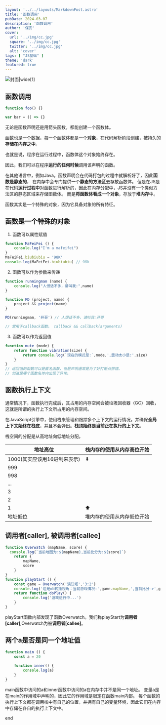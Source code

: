 ```yaml
---
layout: '../../layouts/MarkdownPost.astro'
title: '函数调用'
pubDate: 2024-03-07
description: '函数调用'
author: '保安'
cover:
  url: '../img/cc.jpg'
  square: '../img/cc.jpg'
  twitter: '../img/cc.jpg'
  alt: 'cover'
tags: [ "JS基础" ]
theme: 'dark'
featured: true
---
```


![封面|wide](/img/cc.jpg)[1]

## 函数调用

```javascript
function foo() {}

var bar = () => {}
```

无论是函数声明还是用箭头函数，都能创建一个函数体。

函数也是一个数据，每一个函数体都是一个**对象**，在代码解析阶段创建，被持久的**存储在内存之中**。

也就是说，程序在运行过程中，函数体这个对象始终存在。

因此，我们可以在程序**运行的任何时候**调用该声明的函数。

在其他语言中，例如Java，函数声明会在代码打包的过程中就解析好了，因此**函数是静态的**，
在内存中会专门提供一个**静态的方法区**去存放函数体。
但是在JS是在代码**运行过程中**对函数进行解析的，因此在内存分配中，JS并没有一个类似方法区的静态区域来存储函数体。
而是**将函数体看成一个对象**，存放于**堆内存**中。

函数其实是一个特殊的对象，因为它具备对象的所有特征。

## 函数是一个特殊的对象

1. 函数可以属性赋值
```javascript
function MaFeiFei () {
    console.log("I'm a mafeifei")
}
MaFeiFei.biubiubiu = '98K'
console.log(MaFeiFei.biubiubiu) // 98k
```
2. 函数可以作为参数来传递

```javascript
function runningman (name) {
    console.log("人恨话不多，请叫我:",name)
}

function PD (project, name) {
    project && project(name)
}

PD(runningman, '开哥') // 人恨话不多，请叫我:开哥

// 常用于callback函数。 callback && callback(arguments)
```

3. 函数可以作为返回值
```javascript
function mute (mode) {
    return function vibration(size) {
        return console.log(`现在的模式是:`,mode,',震动太小是:',size)
    }
}
// 返回值的函数可以是匿名函数，但是声明通常是为了好打断点排错。
// 知道是哪个函数名体内出现了异常。
```

## 函数执行上下文

通常情况下，函数执行完成后，其占用的内存空间会被垃圾回收器（GC）回收，这就是所谓的执行上下文所占用的内存空间。

在JavaScript引擎中，使用栈来管理和跟踪多个上下文的运行情况，并确保**全局上下文始终在栈底**，并且不会弹出。**栈顶始终是当前正在执行的上下文**。

栈空间的分配是从高地址向低地址分配。

| 地址高位               | 栈内存的使用从内存高位开始 |
|--------------------|---------------|
| 1000(其实应该用16进制来表示) | ⬇             |
| 999                |               |
| 998                |               |
| ...                |               |
| 3                  |               |
| 2                  |               |
| 1                  | ⬆             |
| 地址低位               | 堆内存的使用从内存低位开始 |

## 调用者[caller], 被调用者[callee]

```javascript
function Overwatch (mapName, score) {
  console.log(`当前地图为:${mapName},当前比分为:${score}`)
    return {
        mapName,
        score
    }
}
function playStart () {
    const game = Overwatch('漓江塔','3:2')
    console.log('这是ob转播视角：当前游戏情况:',game.mapName,',当前比分->',game.score)
    return function doPlay() {
        console.log('游戏进行中...')
    }
}
```

playStart函数内部发现了函数Overwatch。我们称playStart为<strong>调用者[caller]</strong>,Overwatch为被<strong>调用者[callee]</strong>。


## 两个a是否是同一个地址值
```javascript
function main () {
    const a = 20
    
    function inner() {
        console.log(a)
    }
}
```

main函数中访问的a和inner函数中访问的a在内存中并不是同一个地址。
变量a是在main的作用域中声明的，因此它的作用域是限定在函数main内部。
每个函数的执行上下文都在调用栈中有自己的位置，并拥有自己的变量环境，因此它们在内存中存储在各自的执行上下文中。

end

 